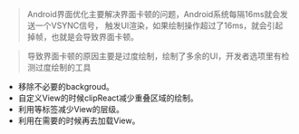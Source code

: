 >Android界面优化主要解决界面卡顿的问题，Android系统每隔16ms就会发送一个VSYNC信号，
触发UI渲染，如果绘制操作超过了16ms，就会引起掉帧，也就是会导致界面卡顿。

>导致界面卡顿的原因主要是过度绘制，绘制了多余的UI，开发者选项里有检测过度绘制的工具
* 移除不必要的backgroud。
* 自定义View的时候clipReact减少重叠区域的绘制。
* 利用等标签减少View的层级。
* 利用在需要的时候再去加载View。